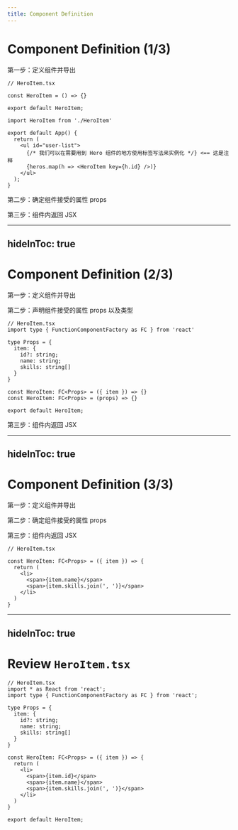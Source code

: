 ```yaml
---
title: Component Definition
---
```


# Component Definition (1/3)

<span class="text-gradient-red">第一步：定义组件并导出</span>

```tsx {3|5|all}
// HeroItem.tsx

const HeroItem = () => {}

export default HeroItem;
```

```tsx {none|7|6} {at:2}
import HeroItem from './HeroItem'

export default App() {
  return (
    <ul id="user-list">
      {/* 我们可以在需要用到 Hero 组件的地方使用标签写法来实例化 */} <== 这是注释 
      {heros.map(h => <HeroItem key={h.id} />)}
    </ul>
  );
}
```

<span class="text-gray-600">第二步：确定组件接受的属性 props</span>

<span class="text-gray-600">第三步：组件内返回 JSX</span>

<!-- 
第一步，我们需要定义组件并且将它导出给别的组件使用；

（click）首先我们声明一个名字为 HeroItem 的函数，实际上，一个空函数也是一个组件；

（click）然后将 HeroItem 函数默认导出

（click）在需要用到 HeroItem 的组件，也就是 App 组件内部，用 JSX 标签写法实例化它。

（click）需要注意的是，在 JSX 中如果需要进行注释的话，需要对注释加上大括号
 -->

---
hideInToc: true
---

# Component Definition (2/3)

<span class="text-gray-600">第一步：定义组件并导出</span>

<span class="text-gradient-red">第二步：声明组件接受的属性 props 以及类型</span>

```tsx {all|4-10|2,13|12}
// HeroItem.tsx
import type { FunctionComponentFactory as FC } from 'react'

type Props = {
  item: {
    id?: string;
    name: string;
    skills: string[]
  }
}

const HeroItem: FC<Props> = ({ item }) => {}
const HeroItem: FC<Props> = (props) => {}

export default HeroItem;
```

<span class="text-gray-600">第三步：组件内返回 JSX</span>

<!-- 
第二步，声明组件接受的属性 props 并且定义它的类型

首先要确定 HeroItem 这个组件需要什么参数，（回到 Review Component），从这段代码中我们可以看出来，需要一个 item 对象，里面有 id/name/skills 三个属性

（再次回到 Component Definition 2/3）既然知道了 props 的结构，（click）那我们可以把 Props 的类型声明出来

（click）然后我们使用 React 提供给我的泛型 FunctionComponentFactory 来对 HeroItem 声明类型

（click）将 props 只需要作为函数的参数声明即可，（click）同时支持参数解构的方式

接下来就是最后一步了
 -->

---
hideInToc: true
---

# Component Definition (3/3)

<span class="text-gray-600">第一步：定义组件并导出</span>

<span class="text-gray-600">第二步：确定组件接受的属性 props</span>

<span class="text-gradient-red">第三步：组件内返回 JSX</span>

```tsx {all|5-9}
// HeroItem.tsx

const HeroItem: FC<Props> = ({ item }) => {
  return (
    <li>
      <span>{item.name}</span>
      <span>{item.skills.join(', ')}</span>
    </li>
  )
}
```

<!-- 
最后，我们需要在组件内部返回 JSX

我们可以在直接在 return 中写类似于 HTML 的语法，然后如果是动态值，需要放到大括号里。

至此，我们的组件就创建完成了。
 -->

---
hideInToc: true
---

# Review `HeroItem.tsx`

```tsx
// HeroItem.tsx
import * as React from 'react';
import type { FunctionComponentFactory as FC } from 'react';

type Props = {
  item: {
    id?: string;
    name: string;
    skills: string[]
  }
}

const HeroItem: FC<Props> = ({ item }) => {
  return (
    <li>
      <span>{item.id}</span>
      <span>{item.name}</span>
      <span>{item.skills.join(', ')}</span>
    </li>
  )
}

export default HeroItem;
```


<!-- 
OK，最后这是全部 HeroItem 的代码。

到这块为止，大家有什么问题吗？（waiting 2min）
 -->